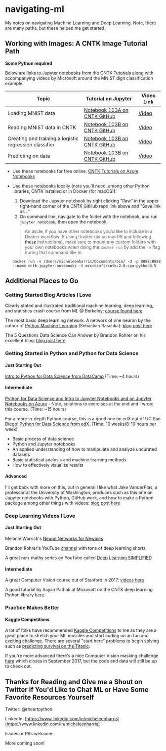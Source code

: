 # navigating-ml

My notes on navigating Machine Learning and Deep Learning.  Note, there are many paths, but these helped me get started.

## Working with Images:  A CNTK Image Tutorial Path

**Some Python required**

Below are links to Jupyter notebooks from the CNTK Tutorials along with accompanying videos by Microsoft around the MNIST digit classification example.


| Topic | Tutorial on Jupyter | Video Link |
| --- | --- | --- |
| Loading MNIST data | [Notebook 103A on CNTK GitHub](https://github.com/Microsoft/CNTK/blob/master/Tutorials/CNTK_103A_MNIST_DataLoader.ipynb) | [Video](https://www.youtube.com/watch?v=V3bT7lvm_EQ) |
| Reading MNIST data in CNTK | [Notebook 103B on CNTK GitHub](https://github.com/Microsoft/CNTK/blob/master/Tutorials/CNTK_103B_MNIST_LogisticRegression.ipynb) | [Video](https://www.youtube.com/watch?v=RbJh94AhHgw) |
| Creating and training a logistic regression classifier | [Notebook 103B on CNTK GitHub](https://github.com/Microsoft/CNTK/blob/master/Tutorials/CNTK_103B_MNIST_LogisticRegression.ipynb) | [Video](https://www.youtube.com/watch?v=9hfsVAXe2fY) |
| Predicting on data | [Notebook 103B on CNTK GitHub](https://github.com/Microsoft/CNTK/blob/master/Tutorials/CNTK_103B_MNIST_LogisticRegression.ipynb) | [Video](https://www.youtube.com/watch?v=JbhJv1OELlE) |
* Use these notebooks for free online:  [CNTK Tutorials on Azure Notebooks](https://notebooks.azure.com/cntk/libraries/tutorials)
* Use these notebooks locally (note you'll need, among other Python libraries, CNTK installed or in Docker (for macOS)):  
  1. Download the Jupyter notebook by right clicking "Raw" in the upper right-hand corner of the CNTK GitHub repo link above and "Save link as..."
  2.  On command line, navigate to the folder with the notebook, and run `jupyter notebook`, then open the notebook.


  > An aside, if you have other notebooks you'd like to include in a Docker workflow:  If using Docker (as on macOS and following [these](https://docs.microsoft.com/en-us/cognitive-toolkit/CNTK-Docker-Containers) instructions), make sure to mount any custom folders with your own notebooks when doing the `docker run` by add the `-v` flag during that command like in:
  
    `docker run -v /Users/micheleenharris/Documents/bin/ -d -p 8888:8888 --name cntk-jupyter-notebooks -t microsoft/cntk:2.0-cpu-python3.5`
## Additional Places to Go

### Getting Started Blog Articles I Love

Clearly stated and illustrated traditional machine learning, deep learning, and statistics crash course from ML @ Berkeley:
[course found here](https://ml.berkeley.edu/blog/tutorials/)

The most basic deep learning network.  A network of one neuron by the author of [Python Machine Learning](https://www.amazon.com/Python-Machine-Learning-Sebastian-Raschka/dp/1783555130/ref=sr_1_1?ie=UTF8&qid=1503038626&sr=8-1&keywords=python+machine+learning) (Sebastian Raschka):  [blog post here](https://sebastianraschka.com/Articles/2015_singlelayer_neurons.html)

The 5 Questions Data Science Can Answer by Brandon Rohrer on his excellent blog:  [blog post here](https://brohrer.github.io/five_questions_data_science_answers.html)

### Getting Started in Python and Python for Data Science

#### Just Starting Out

[Intro to Python for Data Science from DataCamp](https://www.datacamp.com/courses/intro-to-python-for-data-science) (Time:  ~4 hours)

#### Intermediate

[Python for Data Science and Intro to Jupyter Notebooks and on Jupyter Notebooks on Azure](https://notebooks.azure.com/rheartpython/libraries/PythonDS101) - Note, solutions to exercises at the end and I wrote this course. (Time: ~15 hours)

For a more in-depth Python course, this is a good one on edX out of UC San Diego:  [Python for Data Science from edX](https://www.edx.org/course/python-data-science-uc-san-diegox-dse200x).  (Time:  10 weeks/8-10 hours per week)
- Basic process of data science
- Python and Jupyter notebooks
- An applied understanding of how to manipulate and analyze uncurated datasets
- Basic statistical analysis and machine learning methods
- How to effectively visualize results

#### Advanced

I'll get back with more on this, but in general I like what Jake VanderPlas, a professor at the University of Washington, produces such as this one on Jupyter notebooks with Python, GitHub work, and how to make a Python package among other things with videos: [blog post here](https://jakevdp.github.io/blog/2017/03/03/reproducible-data-analysis-in-jupyter/)

### Deep Learning Videos I Love

#### Just Starting Out

Melanie Warrick's [Neural Networks for Newbies](https://www.youtube.com/watch?v=g-BJSl4zV_g)

Brandon Rohrer's YouTube [channel](https://www.youtube.com/user/BrandonRohrer/videos) with tons of deep learning shorts.

A great non-mathy series on YouTube called [Deep Learning SIMPLIFIED](https://www.youtube.com/channel/UC9OeZkIwhzfv-_Cb7fCikLQ)

#### Intermediate

A great Computer Vision course out of Stanford in 2017: [videos here](https://m.youtube.com/playlist?list=PL3FW7Lu3i5JvHM8ljYj-zLfQRF3EO8sYv)

A good tutorial by Sayan Pathak at Microsoft on the CNTK deep learning Python library [here](https://www.youtube.com/watch?v=pl-kbFJ1KzU).

### Practice Makes Better

#### Kaggle Competitions

A lot of folks have recommended [Kaggle Competitions](https://www.kaggle.com/competitions) to me as they are a great place to stretch your ML muscles and start coding on an fun and exciting challenge.  There are several "start here" problems to begin solving such as [predicting survival on the Titanic](https://www.kaggle.com/c/titanic).

If you're more advanced there's a nice Computer Vision masking challenge [here](https://www.kaggle.com/c/carvana-image-masking-challenge) which closes in September 2017, but the code and data will still be up to check out.

## Thanks for Reading and Give me a Shout on Twitter if You'd Like to Chat ML or Have Some Favorite Resources Yourself

Twitter:  @rheartpython

LinkedIn:  [https://www.linkedin.com/in/micheleenharris](https://www.linkedin.com/in/micheleenharris)

Issues or PRs welcome.

More coming soon!







